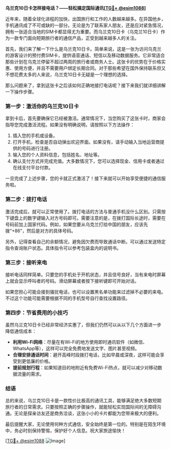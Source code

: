 **乌兰克10日卡怎样接电话？——轻松搞定国际通讯[[TG💪+ @esim1088](https://t.me/s/esim1088)]**

近年来，随着全球化进程的加快，出国旅行和工作的人数越来越多。在异国他乡，手机通讯成了不可或缺的一部分。无论是为了联系家人朋友，还是应对紧急情况，拥有一张适合当地的SIM卡都显得尤为重要。而乌兰克10日卡（乌克兰10日卡）作为一款专门面向短期旅行者的通信产品，正受到越来越多人的关注。

首先，我们来了解一下什么是乌兰克10日卡。简单来说，这是一张为访问乌克兰的游客设计的预付费SIM卡，提供语音通话、短信以及移动数据服务。它非常适合那些计划在乌克兰停留不超过两周的旅行者或商务人士。这张卡的优势在于价格实惠、使用方便，并且不需要用户绑定长期合同。对于那些希望在国外保持联系但又不想花费太多的人来说，乌兰克10日卡无疑是一个理想的选择。

那么问题来了，拿到这张卡之后该如何正确地接打电话呢？接下来我们就详细讲解一下操作步骤。

### **第一步：激活你的乌兰克10日卡**
拿到卡后，首先要确保它已经被激活。通常情况下，当您购买了这张卡时，商家会指导您完成激活流程。如果没有明确说明，请按照以下方法操作：

1. 插入您的手机或设备。
2. 打开手机，检查是否自动弹出欢迎界面。如果没有，请手动输入当地运营商提供的号码进行注册。
3. 输入您的个人资料信息，包括姓名、地址等。
4. 确认支付方式并完成充值。大多数情况下，您可以选择现金、信用卡或者通过在线支付平台付款。

一旦完成了上述步骤，您的卡就正式激活了！接下来就可以开始享受便捷的通信服务啦。

### **第二步：拨打电话**
激活完成后，就可以正常使用了。拨打电话的方法与普通手机没什么区别。只需按下键盘上的数字键输入对方号码即可。需要注意的是，在拨打国际长途时，需要在号码前加上国家代码。例如，如果您要从乌克兰打给中国的朋友，应该先拨“+86”，然后是对方的具体号码。

另外，记得查看自己的余额情况，避免因欠费而导致通话中断。可以通过发送特定指令查询账户状态。具体指令可以参考包装盒内的说明书。

### **第三步：接听来电**
接听电话同样简单。只要您的手机处于开机状态，并且信号良好，当有来电时屏幕上就会显示呼叫者的号码。滑动屏幕或者按下接听键即可开始对话。

如果您担心可能会接到骚扰电话，也可以设置黑名单功能来过滤掉不必要的来电。不过这个功能可能需要根据不同的手机型号自行查找设置路径。

### **第四步：节省费用的小技巧**
虽然乌兰克10日卡已经非常经济实惠了，但我们仍然可以从以下几个方面进一步降低通信成本：

- **利用Wi-Fi网络**：尽量在有Wi-Fi的地方使用即时通讯软件（如微信、WhatsApp等），这样可以完全免费地发送文字、图片甚至视频。
- **合理安排通话时间**：避开高峰时段拨打电话，比如早晨或深夜，这样可能会享受到更低廉的价格。
- **提前规划行程**：如果知道目的地附近有免费Wi-Fi热点，就可以减少对移动数据流量的需求。

### **结语**
总的来说，乌兰克10日卡是一款性价比极高的通讯工具，能够满足绝大多数短期旅行者的日常需求。只要按照正确的步骤操作，就能轻松实现国际间的无障碍沟通。无论是探亲访友还是商务洽谈，这张小小的卡片都能为您带来极大的便利。

最后提醒大家，无论使用何种方式通信，安全始终是第一位的。特别是在陌生环境中，务必时刻保持警惕，保护好个人信息。祝大家旅途愉快！

[[TG💪+ @esim1088](https://t.me/s/esim1088) ![Image](https://i.postimg.cc/4NQfJmqS/Snipaste-2025-05-13-00-14-12.png)]